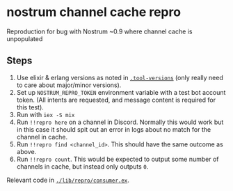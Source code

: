 # nostrum channel cache repro

Reproduction for bug with Nostrum ~0.9 where channel cache is unpopulated

## Steps

1. Use elixir & erlang versions as noted in [`.tool-versions`](./.tool-versions) (only really need to care about major/minor versions).
2. Set up `NOSTRUM_REPRO_TOKEN` environment variable with a test bot account token. (All intents are requested, and message content is required for this test).
3. Run with `iex -S mix`
4. Run `!!repro here` on a channel in Discord. Normally this would work but in this case it should spit out an error in logs about no match for the channel in cache.
5. Run `!!repro find <channel_id>`. This should have the same outcome as above.
6. Run `!!repro count`. This would be expected to output some number of channels in cache, but instead only outputs `0`.

Relevant code in [`./lib/repro/consumer.ex`](./lib/repro/consumer.ex).

